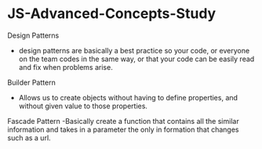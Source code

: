 # JS-Advanced-Concepts-Study

Design Patterns
- design patterns are basically a best practice so your code, or everyone on the team codes in the same way, or that your code can be easily read and fix when problems arise.

Builder Pattern 
- Allows us to create objects without having to define properties, and without given value to those properties.

Fascade Pattern
-Basically create a function that contains all the similar information and takes in a parameter the only in formation that changes such as a url.

